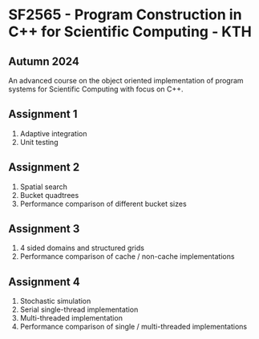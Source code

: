 # SF2565 - Program Construction in C++ for Scientific Computing - KTH
## Autumn 2024

An advanced course on the object oriented implementation of program systems for Scientific Computing with focus on C++.

## Assignment 1
1. Adaptive integration
2. Unit testing

## Assignment 2
1. Spatial search
2. Bucket quadtrees
3. Performance comparison of different bucket sizes

## Assignment 3
1. 4 sided domains and structured grids
2. Performance comparison of cache /  non-cache implementations

## Assignment 4
1. Stochastic simulation
2. Serial single-thread implementation
3. Multi-threaded implementation
4. Performance comparison of single / multi-threaded implementations
